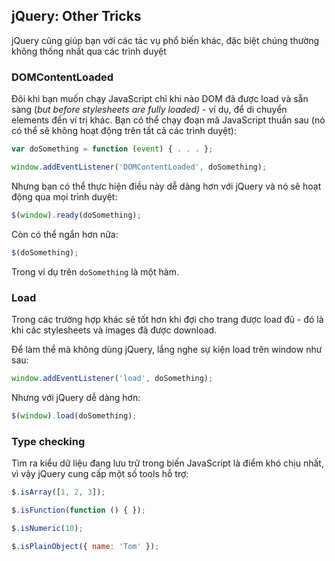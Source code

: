 ## jQuery: Other Tricks

jQuery cũng giúp bạn với các tác vụ phổ biến khác, đặc biệt chúng thường không thống nhất qua các trình duyệt

### DOMContentLoaded

Đôi khi bạn muốn chạy JavaScript chỉ khi nào DOM đã được load và sẵn sàng (*but before stylesheets are fully loaded)* - ví dụ, để di chuyển elements đến ví trị khác. Bạn có thể chạy đoạn mã JavaScript thuần sau (nó có thể sẽ không hoạt động trên tất cả các trình duyệt):

```javascript
var doSomething = function (event) { . . . };

window.addEventListener('DOMContentLoaded', doSomething);
```
Nhưng bạn có thể thực hiện điều này dễ dàng hơn với jQuery và nó sẽ hoạt động qua mọi trình duyệt:
```javascript
$(window).ready(doSomething);
```
Còn có thể ngắn hơn nữa:
```javascript
$(doSomething);
```
Trong ví dụ trên ```doSomething``` là một hàm.

### Load

Trong các trường hợp khác sẽ tốt hơn khi đợi cho trang được load đủ - đó là khi các stylesheets và images đã được download.

Để làm thể mà không dùng jQuery, lắng nghe sự kiện load trên window như sau:
```javascript
window.addEventListener('load', doSomething);
```
Nhưng với jQuery dễ dàng hơn:
```javascript
$(window).load(doSomething);
```
### Type checking

Tìm ra kiểu dữ liệu đang lưu trữ trong biến JavaScript là điểm khó chịu nhất, vì vậy jQuery cung cấp một số tools hỗ trợ:

```javascript
$.isArray([1, 2, 3]);
```

```javascript
$.isFunction(function () { });
```

```javascript
$.isNumeric(10);
```

```javascript
$.isPlainObject({ name: 'Tom' });
```

